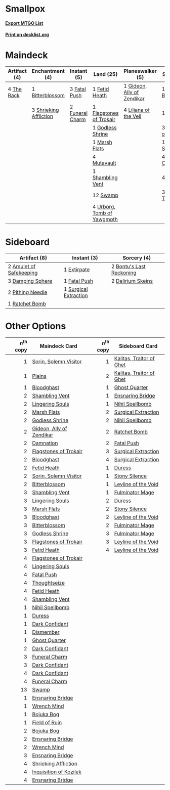# Smallpox

#### [Export MTGO List](../collection/Smallpox/Smallpox.txt)
#### [Print on decklist.org](http://decklist.org/?deckmain=1%09Bitterblossom%0A1%09Collective%20Brutality%0A1%09Damnation%0A3%09Fatal%20Push%0A1%09Fetid%20Heath%0A1%09Flagstones%20of%20Trokair%0A2%09Funeral%20Charm%0A1%09Gideon,%20Ally%20of%20Zendikar%0A1%09Godless%20Shrine%0A3%09Inquisition%20of%20Kozilek%0A4%09Liliana%20of%20the%20Veil%0A1%09Lingering%20Souls%0A1%09Marsh%20Flats%0A4%09Mutavault%0A4%09Raven's%20Crime%0A1%09Shambling%20Vent%0A3%09Shrieking%20Affliction%0A4%09Smallpox%0A12%09Swamp%0A4%09The%20Rack%0A3%09Thoughtseize%0A4%09Urborg,%20Tomb%20of%20Yawgmoth&deckside=2%09Amulet%20of%20Safekeeping%0A2%09Bontu's%20Last%20Reckoning%0A3%09Damping%20Sphere%0A2%09Delirium%20Skeins%0A1%09Extirpate%0A1%09Fatal%20Push%0A2%09Pithing%20Needle%0A1%09Ratchet%20Bomb%0A1%09Surgical%20Extraction)
# Maindeck

|                                    Artifact (4)                                     |                                         Enchantment (4)                                         |                                      Instant (5)                                       |                                              Land (25)                                              |                                          Planeswalker (5)                                           |                                           Sorcery (17)                                            |
|-------------------------------------------------------------------------------------|-------------------------------------------------------------------------------------------------|----------------------------------------------------------------------------------------|-----------------------------------------------------------------------------------------------------|-----------------------------------------------------------------------------------------------------|---------------------------------------------------------------------------------------------------|
|4 [The Rack](http://gatherer.wizards.com/Pages/Card/Details.aspx?multiverseid=109725)|1 [Bitterblossom](http://gatherer.wizards.com/Pages/Card/Details.aspx?multiverseid=397701)       |3 [Fatal Push](http://gatherer.wizards.com/Pages/Card/Details.aspx?multiverseid=423724) |1 [Fetid Heath](http://gatherer.wizards.com/Pages/Card/Details.aspx?multiverseid=442227)             |1 [Gideon, Ally of Zendikar](http://gatherer.wizards.com/Pages/Card/Details.aspx?multiverseid=401897)|1 [Collective Brutality](http://gatherer.wizards.com/Pages/Card/Details.aspx?multiverseid=414380)  |
|                                                                                     |3 [Shrieking Affliction](http://gatherer.wizards.com/Pages/Card/Details.aspx?multiverseid=265409)|2 [Funeral Charm](http://gatherer.wizards.com/Pages/Card/Details.aspx?multiverseid=3618)|1 [Flagstones of Trokair](http://gatherer.wizards.com/Pages/Card/Details.aspx?multiverseid=116733)   |4 [Liliana of the Veil](http://gatherer.wizards.com/Pages/Card/Details.aspx?multiverseid=425901)     |1 [Damnation](http://gatherer.wizards.com/Pages/Card/Details.aspx?multiverseid=425888)             |
|                                                                                     |                                                                                                 |                                                                                        |1 [Godless Shrine](http://gatherer.wizards.com/Pages/Card/Details.aspx?multiverseid=405099)          |                                                                                                     |3 [Inquisition of Kozilek](http://gatherer.wizards.com/Pages/Card/Details.aspx?multiverseid=425900)|
|                                                                                     |                                                                                                 |                                                                                        |1 [Marsh Flats](http://gatherer.wizards.com/Pages/Card/Details.aspx?multiverseid=426064)             |                                                                                                     |1 [Lingering Souls](http://gatherer.wizards.com/Pages/Card/Details.aspx?multiverseid=425837)       |
|                                                                                     |                                                                                                 |                                                                                        |4 [Mutavault](http://gatherer.wizards.com/Pages/Card/Details.aspx?multiverseid=152724)               |                                                                                                     |4 [Raven's Crime](http://gatherer.wizards.com/Pages/Card/Details.aspx?multiverseid=370478)         |
|                                                                                     |                                                                                                 |                                                                                        |1 [Shambling Vent](http://gatherer.wizards.com/Pages/Card/Details.aspx?multiverseid=402031)          |                                                                                                     |4 [Smallpox](http://gatherer.wizards.com/Pages/Card/Details.aspx?multiverseid=417484)              |
|                                                                                     |                                                                                                 |                                                                                        |12 [Swamp](http://gatherer.wizards.com/Pages/Card/Details.aspx?multiverseid=439603)                  |                                                                                                     |3 [Thoughtseize](http://gatherer.wizards.com/Pages/Card/Details.aspx?multiverseid=438676)          |
|                                                                                     |                                                                                                 |                                                                                        |4 [Urborg, Tomb of Yawgmoth](http://gatherer.wizards.com/Pages/Card/Details.aspx?multiverseid=287330)|                                                                                                     |                                                                                                   |


# Sideboard

|                                           Artifact (8)                                           |                                          Instant (3)                                           |                                            Sorcery (4)                                            |
|--------------------------------------------------------------------------------------------------|------------------------------------------------------------------------------------------------|---------------------------------------------------------------------------------------------------|
|2 [Amulet of Safekeeping](http://gatherer.wizards.com/Pages/Card/Details.aspx?multiverseid=447363)|1 [Extirpate](http://gatherer.wizards.com/Pages/Card/Details.aspx?multiverseid=370384)          |2 [Bontu's Last Reckoning](http://gatherer.wizards.com/Pages/Card/Details.aspx?multiverseid=430749)|
|3 [Damping Sphere](http://gatherer.wizards.com/Pages/Card/Details.aspx?multiverseid=443101)       |1 [Fatal Push](http://gatherer.wizards.com/Pages/Card/Details.aspx?multiverseid=423724)         |2 [Delirium Skeins](http://gatherer.wizards.com/Pages/Card/Details.aspx?multiverseid=425890)       |
|2 [Pithing Needle](http://gatherer.wizards.com/Pages/Card/Details.aspx?multiverseid=425815)       |1 [Surgical Extraction](http://gatherer.wizards.com/Pages/Card/Details.aspx?multiverseid=397706)|                                                                                                   |
|1 [Ratchet Bomb](http://gatherer.wizards.com/Pages/Card/Details.aspx?multiverseid=205482)         |                                                                                                |                                                                                                   |


# Other Options

|*n*<sup>th</sup> copy|                                           Maindeck Card                                           |*n*<sup>th</sup> copy|                                          Sideboard Card                                           |
|--------------------:|---------------------------------------------------------------------------------------------------|--------------------:|---------------------------------------------------------------------------------------------------|
|                    1|[Sorin, Solemn Visitor](http://gatherer.wizards.com/Pages/Card/Details.aspx?multiverseid=386672)   |                    1|[Kalitas, Traitor of Ghet](http://gatherer.wizards.com/Pages/Card/Details.aspx?multiverseid=407596)|
|                    1|[Plains](http://gatherer.wizards.com/Pages/Card/Details.aspx?multiverseid=439601)                  |                    2|[Kalitas, Traitor of Ghet](http://gatherer.wizards.com/Pages/Card/Details.aspx?multiverseid=407596)|
|                    1|[Bloodghast](http://gatherer.wizards.com/Pages/Card/Details.aspx?multiverseid=438648)              |                    1|[Ghost Quarter](http://gatherer.wizards.com/Pages/Card/Details.aspx?multiverseid=430470)           |
|                    2|[Shambling Vent](http://gatherer.wizards.com/Pages/Card/Details.aspx?multiverseid=402031)          |                    1|[Ensnaring Bridge](http://gatherer.wizards.com/Pages/Card/Details.aspx?multiverseid=442213)        |
|                    2|[Lingering Souls](http://gatherer.wizards.com/Pages/Card/Details.aspx?multiverseid=425837)         |                    1|[Nihil Spellbomb](http://gatherer.wizards.com/Pages/Card/Details.aspx?multiverseid=442215)         |
|                    2|[Marsh Flats](http://gatherer.wizards.com/Pages/Card/Details.aspx?multiverseid=426064)             |                    2|[Surgical Extraction](http://gatherer.wizards.com/Pages/Card/Details.aspx?multiverseid=397706)     |
|                    2|[Godless Shrine](http://gatherer.wizards.com/Pages/Card/Details.aspx?multiverseid=405099)          |                    2|[Nihil Spellbomb](http://gatherer.wizards.com/Pages/Card/Details.aspx?multiverseid=442215)         |
|                    2|[Gideon, Ally of Zendikar](http://gatherer.wizards.com/Pages/Card/Details.aspx?multiverseid=401897)|                    2|[Ratchet Bomb](http://gatherer.wizards.com/Pages/Card/Details.aspx?multiverseid=205482)            |
|                    2|[Damnation](http://gatherer.wizards.com/Pages/Card/Details.aspx?multiverseid=425888)               |                    2|[Fatal Push](http://gatherer.wizards.com/Pages/Card/Details.aspx?multiverseid=423724)              |
|                    2|[Flagstones of Trokair](http://gatherer.wizards.com/Pages/Card/Details.aspx?multiverseid=116733)   |                    3|[Surgical Extraction](http://gatherer.wizards.com/Pages/Card/Details.aspx?multiverseid=397706)     |
|                    2|[Bloodghast](http://gatherer.wizards.com/Pages/Card/Details.aspx?multiverseid=438648)              |                    4|[Surgical Extraction](http://gatherer.wizards.com/Pages/Card/Details.aspx?multiverseid=397706)     |
|                    2|[Fetid Heath](http://gatherer.wizards.com/Pages/Card/Details.aspx?multiverseid=442227)             |                    1|[Duress](http://gatherer.wizards.com/Pages/Card/Details.aspx?multiverseid=270465)                  |
|                    2|[Sorin, Solemn Visitor](http://gatherer.wizards.com/Pages/Card/Details.aspx?multiverseid=386672)   |                    1|[Stony Silence](http://gatherer.wizards.com/Pages/Card/Details.aspx?multiverseid=425850)           |
|                    2|[Bitterblossom](http://gatherer.wizards.com/Pages/Card/Details.aspx?multiverseid=397701)           |                    1|[Leyline of the Void](http://gatherer.wizards.com/Pages/Card/Details.aspx?multiverseid=205013)     |
|                    3|[Shambling Vent](http://gatherer.wizards.com/Pages/Card/Details.aspx?multiverseid=402031)          |                    1|[Fulminator Mage](http://gatherer.wizards.com/Pages/Card/Details.aspx?multiverseid=397686)         |
|                    3|[Lingering Souls](http://gatherer.wizards.com/Pages/Card/Details.aspx?multiverseid=425837)         |                    2|[Duress](http://gatherer.wizards.com/Pages/Card/Details.aspx?multiverseid=270465)                  |
|                    3|[Marsh Flats](http://gatherer.wizards.com/Pages/Card/Details.aspx?multiverseid=426064)             |                    2|[Stony Silence](http://gatherer.wizards.com/Pages/Card/Details.aspx?multiverseid=425850)           |
|                    3|[Bloodghast](http://gatherer.wizards.com/Pages/Card/Details.aspx?multiverseid=438648)              |                    2|[Leyline of the Void](http://gatherer.wizards.com/Pages/Card/Details.aspx?multiverseid=205013)     |
|                    3|[Bitterblossom](http://gatherer.wizards.com/Pages/Card/Details.aspx?multiverseid=397701)           |                    2|[Fulminator Mage](http://gatherer.wizards.com/Pages/Card/Details.aspx?multiverseid=397686)         |
|                    3|[Godless Shrine](http://gatherer.wizards.com/Pages/Card/Details.aspx?multiverseid=405099)          |                    3|[Fulminator Mage](http://gatherer.wizards.com/Pages/Card/Details.aspx?multiverseid=397686)         |
|                    3|[Flagstones of Trokair](http://gatherer.wizards.com/Pages/Card/Details.aspx?multiverseid=116733)   |                    3|[Leyline of the Void](http://gatherer.wizards.com/Pages/Card/Details.aspx?multiverseid=205013)     |
|                    3|[Fetid Heath](http://gatherer.wizards.com/Pages/Card/Details.aspx?multiverseid=442227)             |                    4|[Leyline of the Void](http://gatherer.wizards.com/Pages/Card/Details.aspx?multiverseid=205013)     |
|                    4|[Flagstones of Trokair](http://gatherer.wizards.com/Pages/Card/Details.aspx?multiverseid=116733)   |                     |                                                                                                   |
|                    4|[Lingering Souls](http://gatherer.wizards.com/Pages/Card/Details.aspx?multiverseid=425837)         |                     |                                                                                                   |
|                    4|[Fatal Push](http://gatherer.wizards.com/Pages/Card/Details.aspx?multiverseid=423724)              |                     |                                                                                                   |
|                    4|[Thoughtseize](http://gatherer.wizards.com/Pages/Card/Details.aspx?multiverseid=438676)            |                     |                                                                                                   |
|                    4|[Fetid Heath](http://gatherer.wizards.com/Pages/Card/Details.aspx?multiverseid=442227)             |                     |                                                                                                   |
|                    4|[Shambling Vent](http://gatherer.wizards.com/Pages/Card/Details.aspx?multiverseid=402031)          |                     |                                                                                                   |
|                    1|[Nihil Spellbomb](http://gatherer.wizards.com/Pages/Card/Details.aspx?multiverseid=442215)         |                     |                                                                                                   |
|                    1|[Duress](http://gatherer.wizards.com/Pages/Card/Details.aspx?multiverseid=270465)                  |                     |                                                                                                   |
|                    1|[Dark Confidant](http://gatherer.wizards.com/Pages/Card/Details.aspx?multiverseid=370413)          |                     |                                                                                                   |
|                    1|[Dismember](http://gatherer.wizards.com/Pages/Card/Details.aspx?multiverseid=397830)               |                     |                                                                                                   |
|                    1|[Ghost Quarter](http://gatherer.wizards.com/Pages/Card/Details.aspx?multiverseid=430470)           |                     |                                                                                                   |
|                    2|[Dark Confidant](http://gatherer.wizards.com/Pages/Card/Details.aspx?multiverseid=370413)          |                     |                                                                                                   |
|                    3|[Funeral Charm](http://gatherer.wizards.com/Pages/Card/Details.aspx?multiverseid=3618)             |                     |                                                                                                   |
|                    3|[Dark Confidant](http://gatherer.wizards.com/Pages/Card/Details.aspx?multiverseid=370413)          |                     |                                                                                                   |
|                    4|[Dark Confidant](http://gatherer.wizards.com/Pages/Card/Details.aspx?multiverseid=370413)          |                     |                                                                                                   |
|                    4|[Funeral Charm](http://gatherer.wizards.com/Pages/Card/Details.aspx?multiverseid=3618)             |                     |                                                                                                   |
|                   13|[Swamp](http://gatherer.wizards.com/Pages/Card/Details.aspx?multiverseid=439603)                   |                     |                                                                                                   |
|                    1|[Ensnaring Bridge](http://gatherer.wizards.com/Pages/Card/Details.aspx?multiverseid=442213)        |                     |                                                                                                   |
|                    1|[Wrench Mind](http://gatherer.wizards.com/Pages/Card/Details.aspx?multiverseid=438681)             |                     |                                                                                                   |
|                    1|[Bojuka Bog](http://gatherer.wizards.com/Pages/Card/Details.aspx?multiverseid=247536)              |                     |                                                                                                   |
|                    1|[Field of Ruin](http://gatherer.wizards.com/Pages/Card/Details.aspx?multiverseid=435415)           |                     |                                                                                                   |
|                    2|[Bojuka Bog](http://gatherer.wizards.com/Pages/Card/Details.aspx?multiverseid=247536)              |                     |                                                                                                   |
|                    2|[Ensnaring Bridge](http://gatherer.wizards.com/Pages/Card/Details.aspx?multiverseid=442213)        |                     |                                                                                                   |
|                    2|[Wrench Mind](http://gatherer.wizards.com/Pages/Card/Details.aspx?multiverseid=438681)             |                     |                                                                                                   |
|                    3|[Ensnaring Bridge](http://gatherer.wizards.com/Pages/Card/Details.aspx?multiverseid=442213)        |                     |                                                                                                   |
|                    4|[Shrieking Affliction](http://gatherer.wizards.com/Pages/Card/Details.aspx?multiverseid=265409)    |                     |                                                                                                   |
|                    4|[Inquisition of Kozilek](http://gatherer.wizards.com/Pages/Card/Details.aspx?multiverseid=425900)  |                     |                                                                                                   |
|                    4|[Ensnaring Bridge](http://gatherer.wizards.com/Pages/Card/Details.aspx?multiverseid=442213)        |                     |                                                                                                   |

